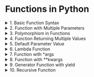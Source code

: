 <!-- markdownlint-disable MD033 -->
# Functions in Python

<details>
<summary>
1. Basic Function Syntax
</summary>
Problem: Write a function to calculate and return the square of a number.
</details>

<details>
<summary>
2. Function with Multiple Parameters
</summary>
Problem: Create a function that takes two numbers as parameters and returns their sum.
</details>

<details>
<summary>
3. Polymorphism in Functions
</summary>
Problem: Write a function multiply that multiplies two numbers, but can also accept and multiply strings.
</details>

<details>
<summary>
4. Function Returning Multiple Values
</summary>
Problem: Create a function that returns both the area and circumference of a circle given its radius.
</details>

<details>
<summary>
5. Default Parameter Value
</summary>
Problem: Write a function that greets a user. If no name is provided, it should greet with a default name.
</details>

<details>
<summary>
6. Lambda Function
</summary>
Problem: Create a lambda function to compute the cube of a number.
</details>

<details>
<summary>
7. Function with *args
</summary>
Problem: Write a function that takes variable number of arguments and returns their sum.
</details>

<details>
<summary>
8. Function with **kwargs
</summary>
Problem: Create a function that accepts any number of keyword arguments and prints them in the format key: value.
</details>

<details>
<summary>
9. Generator Function with yield
</summary>
Problem: Write a generator function that yields even numbers up to a specified limit.
</details>

<details>
<summary>
10. Recursive Function
</summary>
Problem: Create a recursive function to calculate the factorial of a number.
</details>
